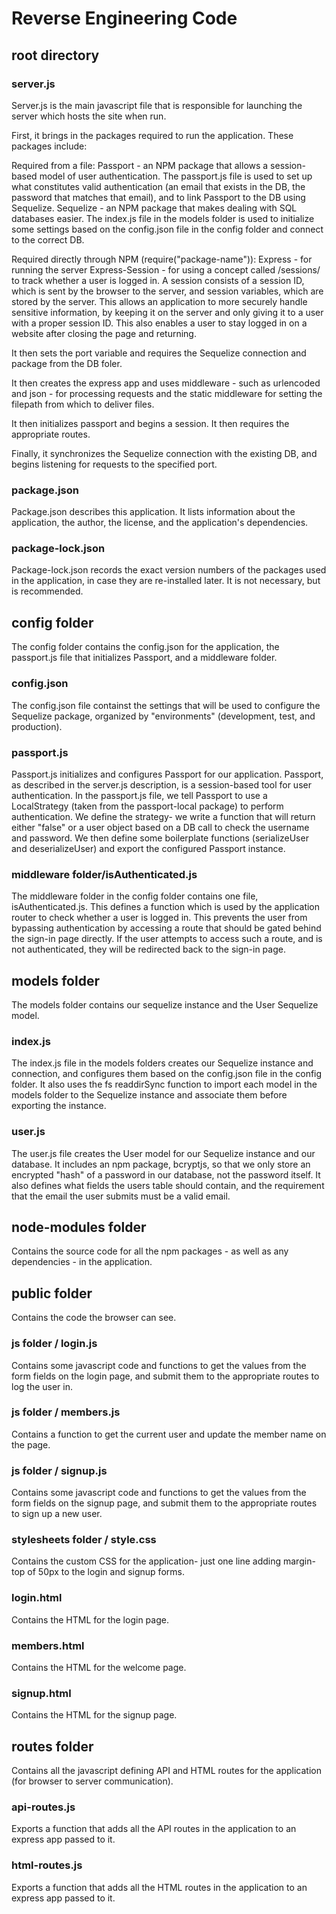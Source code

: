 # Reverse Engineering Code

## root directory
### server.js
Server.js is the main javascript file that is responsible for launching the server which hosts the site when run. 

First, it brings in the packages required to run the application. These packages include: 


Required from a file:
Passport - an NPM package that allows a session-based model of user authentication. The passport.js file is used to set up what constitutes valid authentication (an email that exists in the DB, the password that matches that email), and to link Passport to the DB using Sequelize.
Sequelize - an NPM package that makes dealing with SQL databases easier. The index.js file in the models folder is used to initialize some settings based on the config.json file in the config folder and connect to the correct DB.

Required directly through NPM (require("package-name")):
Express - for running the server
Express-Session - for using a concept called /sessions/ to track whether a user is logged in. A session consists of a session ID, which is sent by the browser to the server, and session variables, which are stored by the server. This allows an application to more securely handle sensitive information, by keeping it on the server and only giving it to a user with a proper session ID. This also enables a user to stay logged in on a website after closing the page and returning.

It then sets the port variable and requires the Sequelize connection and package from the DB foler.

It then creates the express app and uses middleware - such as urlencoded and json - for processing requests and the static middleware for setting the filepath from which to deliver files.

It then initializes passport and begins a session. It then requires the appropriate routes.

Finally, it synchronizes the Sequelize connection with the existing DB, and begins listening for requests to the specified port.

### package.json
Package.json describes this application. It lists information about the application, the author, the license, and the application's dependencies.

### package-lock.json
Package-lock.json records the exact version numbers of the packages used in the application, in case they are re-installed later. It is not necessary, but is recommended.

## config folder
The config folder contains the config.json for the application, the passport.js file that initializes Passport, and a middleware folder.

### config.json
The config.json file containst the settings that will be used to configure the Sequelize package, organized by "environments" (development, test, and production).

### passport.js
Passport.js initializes and configures Passport for our application. Passport, as described in the server.js description, is a session-based tool for user authentication. In the passport.js file, we tell Passport to use a LocalStrategy (taken from the passport-local package) to perform authentication. We define the strategy- we write a function that will return either "false" or a user object based on a DB call to check the username and password. We then define some boilerplate functions (serializeUser and deserializeUser) and export the configured Passport instance.

### middleware folder/isAuthenticated.js
The middleware folder in the config folder contains one file, isAuthenticated.js. This defines a function which is used by the application router to check whether a user is logged in. This prevents the user from bypassing authentication by accessing a route that should be gated behind the sign-in page directly. If the user attempts to access such a route, and is not authenticated, they will be redirected back to the sign-in page.

## models folder
The models folder contains our sequelize instance and the User Sequelize model.

### index.js
The index.js file in the models folders creates our Sequelize instance and connection, and configures them based on the config.json file in the config folder. It also uses the fs readdirSync function to import each model in the models folder to the Sequelize instance  and associate them before exporting the instance.

### user.js
The user.js file creates the User model for our Sequelize instance and our database. It includes an npm package, bcryptjs, so that we only store an encrypted "hash" of a password in our database, not the password itself. It also defines what fields the users table should contain, and the requirement that the email the user submits must be a valid email.

## node-modules folder
Contains the source code for all the npm packages - as well as any dependencies - in the application.

## public folder
Contains the code the browser can see.

### js folder / login.js
Contains some javascript code and functions to get the values from the form fields on the login page, and submit them to the appropriate routes to log the user in.

### js folder / members.js
Contains a function to get the current user and update the member name on the page.

### js folder / signup.js
Contains some javascript code and functions to get the values from the form fields on the signup page, and submit them to the appropriate routes to sign up a new user.

### stylesheets folder / style.css
Contains the custom CSS for the application- just one line adding margin-top of 50px to the login and signup forms.

### login.html
Contains the HTML for the login page.

### members.html
Contains the HTML for the welcome page.

### signup.html
Contains the HTML for the signup page.

## routes folder
Contains all the javascript defining API and HTML routes for the application (for browser to server communication).

### api-routes.js
Exports a function that adds all the API routes in the application to an express app passed to it.

### html-routes.js
Exports a function that adds all the HTML routes in the application to an express app passed to it.
